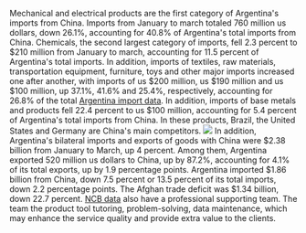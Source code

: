 Mechanical and electrical products are the first category of Argentina's imports from China. Imports from January to march totaled 760 million us dollars, down 26.1%, accounting for 40.8% of Argentina's total imports from China. Chemicals, the second largest category of imports, fell 2.3 percent to $210 million from January to march, accounting for 11.5 percent of Argentina's total imports. In addition, imports of textiles, raw materials, transportation equipment, furniture, toys and other major imports increased one after another, with imports of us $200 million, us $190 million and us $100 million, up 37.1%, 41.6% and 25.4%, respectively, accounting for 26.8% of the total <a href="http://www.ncbdata.com/import-export-database/argentina/"/>Argentina import data</a>. In addition, imports of base metals and products fell 22.4 percent to us $100 million, accounting for 5.4 percent of Argentina's total imports from China. In these products, Brazil, the United States and Germany are China's main competitors.
<img src="https://2.m4.nz/s/ncbconsultation/u/nc/bc/onsultation/2019/06/Argentina-300x237.jpg"/>
In addition, Argentina's bilateral imports and exports of goods with China were $2.38 billion from January to March, up 4 percent. Among them, Argentina exported 520 million us dollars to China, up by 87.2%, accounting for 4.1% of its total exports, up by 1.9 percentage points. Argentina imported $1.86 billion from China, down 7.5 percent or 13.5 percent of its total imports, down 2.2 percentage points. The Afghan trade deficit was $1.34 billion, down 22.7 percent.
<a href="http://www.ncbdata.com/"/>NCB data</a> also have a professional supporting team. The team the product tool tutoring, problem-solving, data maintenance, which may enhance the service quality and provide extra value to the clients.
